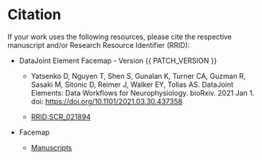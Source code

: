 # Citation

If your work uses the following resources, please cite the respective manuscript and/or Research Resource Identifier (RRID):

+ DataJoint Element Facemap - Version {{ PATCH_VERSION }}
     + Yatsenko D, Nguyen T, Shen S, Gunalan K, Turner CA, Guzman R, Sasaki M, Sitonic D,
     Reimer J, Walker EY, Tolias AS. DataJoint Elements: Data Workflows for
     Neurophysiology. bioRxiv. 2021 Jan 1. doi: https://doi.org/10.1101/2021.03.30.437358

     + [RRID:SCR_021894](https://scicrunch.org/resolver/SCR_021894)

+ Facemap
     + [Manuscripts](https://github.com/MouseLand/facemap#citation)
